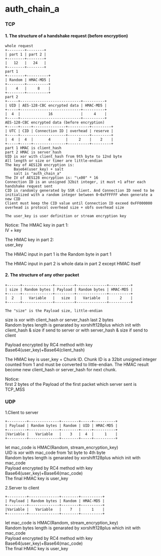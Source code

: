 # auth_chain_a

### TCP

#### 1. The structure of a handshake request (before encryption)
```
whole request
+--------+--------+
| part 1 | part 2 |
+--------+--------+
|   12   |   24   |
+--------+--------+
part 1
+--------+----------+
| Random | HMAC-MD5 |
+--------+----------+
|    4   |     8    |
+--------+----------+
part 2
+-----+----------------------------+----------+
| UID | AES-128-CBC encrypted data | HMAC-MD5 |
+-----+----------------------------+----------+
|  4  |             16             |     4    |
+-----+----------------------------+----------+
AES-128-CBC encrypted data (before encryption)
+-----+-----+---------------+----------+---------+
| UTC | CID | Connection ID | overhead | reserve |
+-----+---------------------+----------+---------+
|  4  |  4  |       4       |     2    |    2    |
+-----+-----+---------------+----------+---------+
part 1 HMAC is client_hash
part 2 HMAC is server_hash
UID is xor with client_hash from 9th byte to 12nd byte
All length or size or timer are little-endian
The key of AES128 encryption is:
    Base64(user_key) + salt
    salt is "auth_chain_a"
The IV of AES128 encryption is: "\x00" * 16
Connection ID is an unsigned 32bit integer, it must +1 after each handshake request sent
CID is randomly generated by SSR client. And Connection ID need to be initialized with a random integer between 0~0xFFFFFF when generate a new CID
Client must keep the CID value until Connection ID exceed 0xFF000000
overhead is protocol overhead size + obfs overhead size

The user_key is user definition or stream encryption key
```
Notice: The HMAC key in part 1:  
IV + key

The HMAC key in part 2:  
user\_key

The HMAC input in part 1 is the Random byte in part 1

The HMAC input in part 2 is whole data in part 2 except HMAC itself

#### 2. The structure of any other packet
```
+------+--------------+---------+--------------+----------+
| size | Random bytes | Payload | Random bytes | HMAC-MD5 |
+------+--------------+---------+--------------+----------+
|  2   |   Variable   |   size  |   Variable   |     2    |
+------+--------------+---------+--------------+----------+

The "size" is the Payload size, little-endian
```
size is xor with client\_hash or server\_hash last 2 bytes  
Random bytes length is genarated by xorshift128plus which init with client\_hash & size if send to server or with server\_hash & size if send to client

Payload encrypted by RC4 method with key Base64(user\_key)+Base64(client\_hash)

The HMAC key is user\_key + Chunk ID. Chunk ID is a 32bit unsigned integer counted from 1 and must be converted to little-endian. The HMAC result become new client\_hash or server_hash for next chunk.

Notice:  
first 2 bytes of the Payload of the first packet which server sent is TCP_MSS 

### UDP
1.Client to server
```
+---------+--------------+--------+-----+----------+
| Payload | Random bytes | Random | UID | HMAC-MD5 |
+---------+--------------+--------+-----+----------+
|Variable |   Variable   |    3   |  4  |     1    |
+---------+--------------+--------+-----+----------+
```
let mac\_code is HMAC(Random, stream\_encryption\_key)  
UID is xor with mac\_code from 1st byte to 4th byte  
Random bytes length is genarated by xorshift128plus which init with mac_code  
Payload encrypted by RC4 method with key Base64(user\_key)+Base64(mac\_code)  
The final HMAC key is user\_key

2.Server to client
```
+---------+--------------+--------+----------+
| Payload | Random bytes | Random | HMAC-MD5 |
+---------+--------------+--------+----------+
|Variable |   Variable   |    7   |     1    |
+---------+--------------+--------+----------+
```
let mac\_code is HMAC(Random, stream\_encryption\_key)  
Random bytes length is genarated by xorshift128plus which init with mac_code  
Payload encrypted by RC4 method with key Base64(user\_key)+Base64(mac\_code)  
The final HMAC key is user\_key

